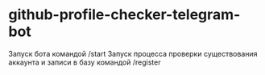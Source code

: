# github-profile-checker-telegram-bot

Запуск бота командой /start
Запуск процесса проверки существования аккаунта и записи в базу командой /register
